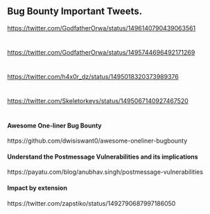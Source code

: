 ## Bug Bounty Important Tweets.

https://twitter.com/GodfatherOrwa/status/1496140790439063561
#
https://twitter.com/GodfatherOrwa/status/1495744696492171269
#
https://twitter.com/h4x0r_dz/status/1495018320373989376
#
https://twitter.com/Skeletorkeys/status/1495067140927467520
#
<h4>Awesome One-liner Bug Bounty</h4> https://github.com/dwisiswant0/awesome-oneliner-bugbounty

<h4>Understand the Postmessage Vulnerabilities and its implications</h4> https://payatu.com/blog/anubhav.singh/postmessage-vulnerabilities

<h4>Impact by extension</h4> https://twitter.com/zapstiko/status/1492790687997186050

<h4></h4>

<h4></h4>

<h4></h4>
